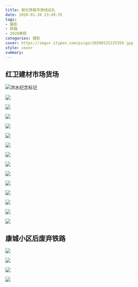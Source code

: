 ```yaml
---
title: 柳北铁路专用线巡礼
date: 2020-01-26 23:49:35
tags:
- 摄影
- 铁路
- 2020寒假
categories: 摄影
cover: https://imgur.itypen.com/picgo/20200125225359.jpg
style: cover
summary: 
---
```

## 红卫建材市场货场

![洪水纪念标记](https://imgur.itypen.com/picgo/20200125234221.jpg_itp)

![](https://imgur.itypen.com/picgo/20200125234208.jpg_itp)

![](https://imgur.itypen.com/picgo/20200125234210.jpg_itp)

![](https://imgur.itypen.com/picgo/20200125234216.jpg_itp)

![](https://imgur.itypen.com/picgo/20200125234215.jpg_itp)

![](https://imgur.itypen.com/picgo/20200125234220.jpg_itp)

![](https://imgur.itypen.com/picgo/20200125234213.jpg_itp)

![](https://imgur.itypen.com/picgo/20200125234212.jpg_itp)

![](https://imgur.itypen.com/picgo/20200125234217.jpg_itp)

![](https://imgur.itypen.com/picgo/20200125225359.jpg_itp)

![](https://imgur.itypen.com/picgo/20200125234218.jpg_itp)

![](https://imgur.itypen.com/picgo/20200125234211.jpg_itp)

![](https://imgur.itypen.com/picgo/20200125234223.jpg_itp)

![](https://imgur.itypen.com/picgo/20200125234222.jpg_itp)

![](https://imgur.itypen.com/picgo/20200125234209.jpg_itp)

## 康城小区后废弃铁路

![](https://imgur.itypen.com/picgo/20200126001748.jpg_itp)

![](https://imgur.itypen.com/picgo/20200126001749.jpg_itp)

![](https://imgur.itypen.com/picgo/20200126001750.jpg_itp)

![](https://imgur.itypen.com/picgo/20200126001751.jpg_itp)
